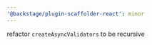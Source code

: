 ```yaml
---
'@backstage/plugin-scaffolder-react': minor
---
```


refactor `createAsyncValidators` to be recursive
